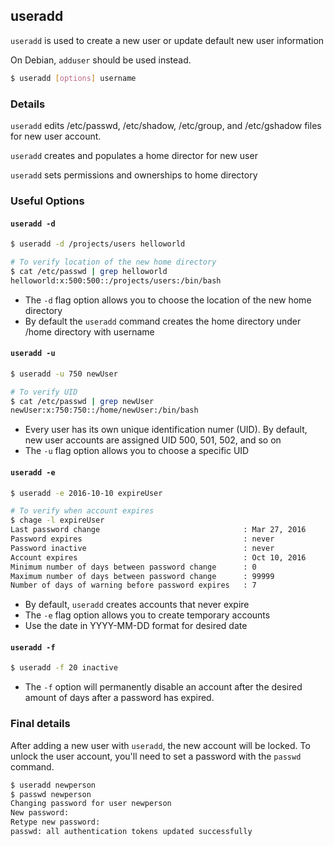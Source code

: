 ---
---

useradd
--------

`useradd` is used to create a new user or update default new user information 

On Debian, `adduser` should be used instead.  


~~~ bash
$ useradd [options] username
~~~


<!--more-->

### Details
`useradd` edits /etc/passwd, /etc/shadow, /etc/group, and /etc/gshadow files for new user account.

`useradd` creates and populates a home director for new user

`useradd` sets permissions and ownerships to home directory


### Useful Options

#### `useradd -d`

~~~bash
$ useradd -d /projects/users helloworld

# To verify location of the new home directory
$ cat /etc/passwd | grep helloworld
helloworld:x:500:500::/projects/users:/bin/bash
~~~

 * The `-d` flag option allows you to choose the location of the new home directory
 * By default the `useradd` command creates the home directory under /home directory with username

 
 
#### `useradd -u`

~~~bash
$ useradd -u 750 newUser

# To verify UID
$ cat /etc/passwd | grep newUser
newUser:x:750:750::/home/newUser:/bin/bash
~~~

 * Every user has its own unique identification numer (UID). By default, new user accounts are assigned UID 500, 501, 502, and so on
 * The `-u` flag option allows you to choose a specific UID

 

#### `useradd -e`

~~~bash
$ useradd -e 2016-10-10 expireUser

# To verify when account expires
$ chage -l expireUser
Last password change								: Mar 27, 2016
Password expires									: never
Password inactive									: never
Account expires										: Oct 10, 2016
Minimum number of days between password change		: 0
Maximum number of days between password change		: 99999
Number of days of warning before password expires	: 7

~~~

 * By default, `useradd` creates accounts that never expire
 * The `-e` flag option allows you to create temporary accounts 
 * Use the date in YYYY-MM-DD format for desired date

 

#### `useradd -f`

~~~bash
$ useradd -f 20 inactive	
~~~

 * The `-f` option will permanently disable an account after the desired amount of days after a password has expired. 
 

### Final details
After adding a new user with `useradd`, the new account will be locked.
To unlock the user account, you'll need to set a password with the `passwd` command.

~~~bash
$ useradd newperson
$ passwd newperson
Changing password for user newperson
New password:
Retype new password:
passwd: all authentication tokens updated successfully
~~~
